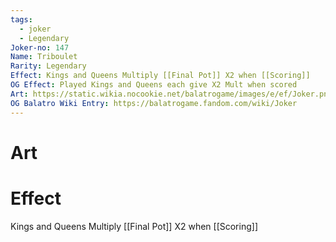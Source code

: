 ```yaml
---
tags:
  - joker
  - Legendary
Joker-no: 147
Name: Triboulet
Rarity: Legendary
Effect: Kings and Queens Multiply [[Final Pot]] X2 when [[Scoring]]
OG Effect: Played Kings and Queens each give X2 Mult when scored
Art: https://static.wikia.nocookie.net/balatrogame/images/e/ef/Joker.png/revision/latest?cb=20230925003651
OG Balatro Wiki Entry: https://balatrogame.fandom.com/wiki/Joker
---
```

# Art
# Effect
Kings and Queens Multiply [[Final Pot]] X2 when [[Scoring]]